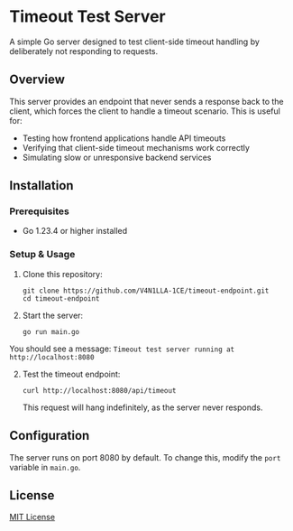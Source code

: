 # Timeout Test Server

A simple Go server designed to test client-side timeout handling by deliberately not responding to requests.

## Overview

This server provides an endpoint that never sends a response back to the client, which forces the client to handle a timeout scenario. This is useful for:

- Testing how frontend applications handle API timeouts
- Verifying that client-side timeout mechanisms work correctly
- Simulating slow or unresponsive backend services

## Installation

### Prerequisites

- Go 1.23.4 or higher installed

### Setup & Usage

1. Clone this repository:

   ```
   git clone https://github.com/V4N1LLA-1CE/timeout-endpoint.git
   cd timeout-endpoint
   ```

2. Start the server:
   ```
   go run main.go
   ```

You should see a message: `Timeout test server running at http://localhost:8080`

2. Test the timeout endpoint:
   ```
   curl http://localhost:8080/api/timeout
   ```
   This request will hang indefinitely, as the server never responds.

## Configuration

The server runs on port 8080 by default. To change this, modify the `port` variable in `main.go`.

## License

[MIT License](LICENSE)

